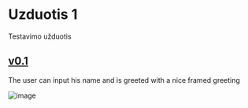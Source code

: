 # Uzduotis 1
Testavimo užduotis

[v0.1](https://github.com/edgarasratas/Uzduotis-1)
----------------------------------------------------
The user can input his name and is greeted with a nice framed greeting

![image](https://user-images.githubusercontent.com/73912309/107798551-fa64cf80-6d64-11eb-9a03-c27f03889641.png)
